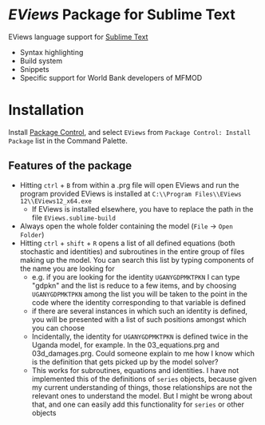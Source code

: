# *EViews* Package for Sublime Text

EViews language support for [Sublime Text](http://www.sublimetext.com/)

- Syntax highlighting
- Build system
- Snippets
- Specific support for World Bank developers of MFMOD

# Installation
Install [Package Control](https://packagecontrol.io/installation), and select `EViews` from `Package Control: Install Package` list in the Command Palette.

## Features of the package
- Hitting `ctrl` + `B` from within a .prg file will open EViews and run the program provided EViews is installed at `C:\\Program Files\\EViews 12\\EViews12_x64.exe`
	- If EViews is installed elsewhere, you have to replace the path in the file `EViews.sublime-build`
- Always open the whole folder containing the model (`File` -> `Open Folder`)
- Hitting `ctrl` + `shift` + `R` opens a list of all defined equations (both stochastic and identities) and subroutines in the entire group of files making up the model. You can search this list by typing components of the name you are looking for
	- e.g. if you are looking for the identity `UGANYGDPMKTPKN` I can type "gdpkn" and the list is reduce to a few items, and by choosing `UGANYGDPMKTPKN` among the list you will be taken to the point in the code where the identity corresponding to that variable is defined
	- if there are several instances in which such an identity is defined, you will be presented with a list of such positions amongst which you can choose
	- Incidentally, the identity for `UGANYGDPMKTPKN` is defined twice in the Uganda model, for example. In the 03_equations.prg and 03d_damages.prg. Could someone explain to me how I know which is the definition that gets picked up by the model solver?
	- This works for subroutines, equations and identities. I have not implemented this of the definitions of `series` objects, because given my current understanding of things, those relationships are not the relevant ones to understand the model. But I might be wrong about that, and one can easily add this functionality for `series` or other objects


